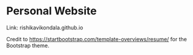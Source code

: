 # Personal Website

Link: rishikavikondala.github.io

Credit to https://startbootstrap.com/template-overviews/resume/ for the Bootstrap theme.
